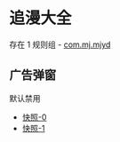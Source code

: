 # 追漫大全

存在 1 规则组 - [com.mj.mjyd](/src/apps/com.mj.mjyd.ts)

## 广告弹窗

默认禁用

- [快照-0](https://i.gkd.li/i/12877729)
- [快照-1](https://i.gkd.li/i/12895086)
